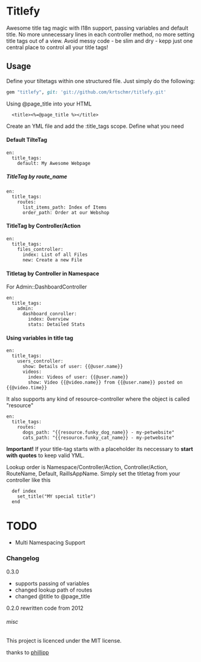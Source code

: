 # Titlefy

Awesome title tag magic with I18n support, passing variables and default title. 
No more unnecessary lines in each controller method, no more setting title tags out of a view. 
Avoid messy code - be slim and dry - kepp just one central place to control all your title tags!

## Usage
Define your tiltetags within one structured file. Just simply do the following:

```ruby
gem "titlefy", git: 'git://github.com/krtschmr/titlefy.git'
```

Using @page_title into your HTML 
````
  <title><%=@page_title %></title>
````



Create an YML file and add the :title_tags scope. Define what you need


#### Default TilteTag
    en:
      title_tags:
        default: My Awesome Webpage

##### TitleTag by route_name
    en:
      title_tags:
        routes:
          list_items_path: Index of Items
          order_path: Order at our Webshop
    
#### TitleTag by Controller/Action      
    en:
      title_tags:
        files_controller:
          index: List of all Files
          new: Create a new File          

#### Titletag by Controller in Namespace        
For Admin::DashboardController

    en:
      title_tags:
        admin: 
          dashboard_conroller:
            index: Overview
            stats: Detailed Stats
            
            

#### Using variables in title tag

    en:
      title_tags:  
        users_controller:
          show: Details of user: {{@user.name}}
          videos:
            index: Videos of user: {{@user.name}}
            show: Video {{@video.name}} from {{@user.name}} posted on {{@video.time}}


It also supports any kind of resource-controller where the object is called "resource"

    en:
      title_tags:  
        routes: 
          dogs_path: "{{resource.funky_dog_name}} - my-petwebsite"
          cats_path: "{{resource.funky_cat_name}} - my-petwebsite"

**Important!**
If your title-tag starts with a placeholder its neccessary to **start with quotes** to keep valid YML.


            
Lookup order is Namespace/Controller/Action, Controller/Action, RouteName, Default, RaillsAppName. 
Simply set the titletag from your controller like this
````
  def index
    set_title("MY special title")
  end
````


# TODO
- Multi Namespacing Support

### Changelog

0.3.0 
 - supports passing of variables
 - changed lookup path of routes
 - changed @title to @page_title

0.2.0 rewritten code from 2012








###### misc
This project is licenced under the MIT license.



thanks to [phillipp](https://github.com/phillipp)

